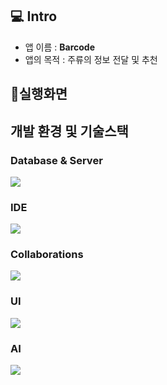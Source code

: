 ## 💻 Intro
- 앱 이름 : **Barcode**
- 앱의 목적 : 주류의 정보 전달 및 추천

## 📱실행화면

## 개발 환경 및 기술스택

### Database & Server
<img src="https://img.shields.io/badge/Firebase-FFCA28?style=for-the-badge&logo=firebase&logoColor=black"/>

### IDE
<img src="https://img.shields.io/badge/Android Studio-3DDC84?style=for-the-badge&logo=Android Studio&logoColor=white"/>

### Collaborations
<img src="https://img.shields.io/badge/GitHub-181717?style=for-the-badge&logo=GitHub&logoColor=white"/>

### UI
<img src="https://img.shields.io/badge/figma-%23F24E1E.svg?style=for-the-badge&logo=figma&logoColor=white"/>

### AI
<img src="https://img.shields.io/badge/TensorFlow-%23FF6F00.svg?style=for-the-badge&logo=TensorFlow&logoColor=white"/>
